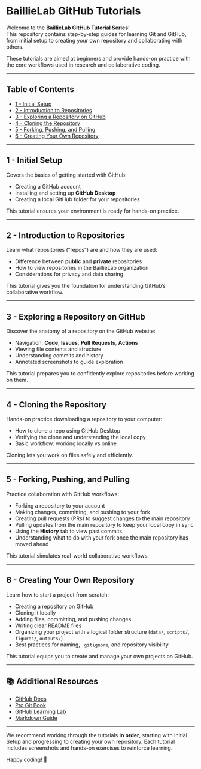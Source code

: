 # BaillieLab GitHub Tutorials

Welcome to the **BaillieLab GitHub Tutorial Series**!  
This repository contains step-by-step guides for learning Git and GitHub, from initial setup to creating your own repository and collaborating with others.  

These tutorials are aimed at beginners and provide hands-on practice with the core workflows used in research and collaborative coding.

---

## Table of Contents

- [1 - Initial Setup](https://github.com/baillielab/GitHub_Tutorial/blob/main/Tutorials/1-Initial-Setup.md)
- [2 - Introduction to Repositories](https://github.com/baillielab/GitHub_Tutorial/blob/main/Tutorials/2-Introduction-to-Repositories.md)
- [3 - Exploring a Repository on GitHub](https://github.com/baillielab/GitHub_Tutorial/blob/main/Tutorials/3-Exploring-a-Repository-on-GitHub.md)
- [4 - Cloning the Repository](https://github.com/baillielab/GitHub_Tutorial/blob/main/Tutorials/4-Cloning-the-Repository.md)
- [5 - Forking, Pushing, and Pulling](https://github.com/baillielab/GitHub_Tutorial/blob/main/Tutorials/5-Forking-Pushing-and-Pulling.md)
- [6 - Creating Your Own Repository](https://github.com/baillielab/GitHub_Tutorial/blob/main/Tutorials/6-Creating-Your-Own-Repository.md)


---

## 1 - Initial Setup

Covers the basics of getting started with GitHub:  

- Creating a GitHub account  
- Installing and setting up **GitHub Desktop**  
- Creating a local GitHub folder for your repositories  

This tutorial ensures your environment is ready for hands-on practice.

---

## 2 - Introduction to Repositories

Learn what repositories (“repos”) are and how they are used:  

- Difference between **public** and **private** repositories  
- How to view repositories in the BaillieLab organization  
- Considerations for privacy and data sharing  

This tutorial gives you the foundation for understanding GitHub’s collaborative workflow.

---

## 3 - Exploring a Repository on GitHub

Discover the anatomy of a repository on the GitHub website:  

- Navigation: **Code**, **Issues**, **Pull Requests**, **Actions**  
- Viewing file contents and structure  
- Understanding commits and history  
- Annotated screenshots to guide exploration  

This tutorial prepares you to confidently explore repositories before working on them.

---

## 4 - Cloning the Repository

Hands-on practice downloading a repository to your computer:  

- How to clone a repo using GitHub Desktop  
- Verifying the clone and understanding the local copy  
- Basic workflow: working locally vs online  

Cloning lets you work on files safely and efficiently.

---

## 5 - Forking, Pushing, and Pulling

Practice collaboration with GitHub workflows:  

- Forking a repository to your account  
- Making changes, committing, and pushing to your fork  
- Creating pull requests (PRs) to suggest changes to the main repository  
- Pulling updates from the main repository to keep your local copy in sync  
- Using the **History** tab to view past commits  
- Understanding what to do with your fork once the main repository has moved ahead  

This tutorial simulates real-world collaborative workflows.

---

## 6 - Creating Your Own Repository

Learn how to start a project from scratch:  

- Creating a repository on GitHub  
- Cloning it locally  
- Adding files, committing, and pushing changes  
- Writing clear README files  
- Organizing your project with a logical folder structure (`data/`, `scripts/`, `figures/`, `outputs/`)  
- Best practices for naming, `.gitignore`, and repository visibility  

This tutorial equips you to create and manage your own projects on GitHub.

---

## 📚 Additional Resources

- [GitHub Docs](https://docs.github.com/en/github)  
- [Pro Git Book](https://git-scm.com/book/en/v2)  
- [GitHub Learning Lab](https://lab.github.com/)  
- [Markdown Guide](https://www.markdownguide.org/)  

---

We recommend working through the tutorials **in order**, starting with Initial Setup and progressing to creating your own repository. Each tutorial includes screenshots and hands-on exercises to reinforce learning.  

Happy coding! 🚀

